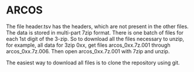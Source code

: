 # ARCOS

The file header.tsv has the headers, which are not present in the other files.
The data is stored in multi-part 7zip format. 
There is one batch of files for each 1st digit of the 3-zip. So to download all the files necessary to unzip, for example, all data for 3zip 0xx, get files arcos_0xx.7z.001 through arcos_0xx.7z.006. Then open arcos_0xx.7z.001 with 7zip and unzip.

The easiest way to download all files is to clone the repository using git.
